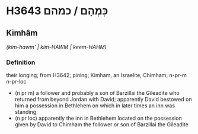 # H3643 כִּמְהָם / כמהם

## Kimhâm

_(kim-hawm' | kim-HAWM | keem-HAHM)_

### Definition

their longing; from H3642; pining; Kimham, an Israelite; Chimham; n-pr-m n-pr-loc

- (n pr m) a follower and probably a son of Barzillai the Gileadite who returned from beyond Jordan with David; apparently David bestowed on him a possession in Bethlehem on which in later times an inn was standing
- (n pr loc) apparently the inn in Bethlehem located on the possession given by David to Chimham the follower or son of Barzillai the Gileadite
